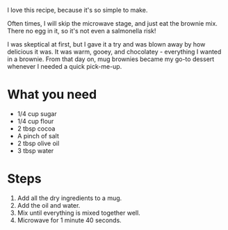 I love this recipe, because it's so simple to make.

Often times, I will skip the microwave stage, and just eat the brownie mix. There no egg in it, so it's not even a salmonella risk!

I was skeptical at first, but I gave it a try and was blown away by how delicious it was. It was warm, gooey, and chocolatey - everything I wanted in a brownie. From that day on, mug brownies became my go-to dessert whenever I needed a quick pick-me-up.


What you need
=============

* 1/4 cup sugar
* 1/4 cup flour
* 2 tbsp cocoa
* A pinch of salt
* 2 tbsp olive oil
* 3 tbsp water

Steps
=====

1. Add all the dry ingredients to a mug.
2. Add the oil and water.
3. Mix until everything is mixed together well.
4. Microwave for 1 minute 40 seconds.

